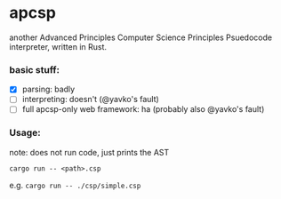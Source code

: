 # apcsp

another Advanced Principles Computer Science Principles Psuedocode interpreter, written in Rust.

### basic stuff:

- [x] parsing: badly
- [ ] interpreting: doesn't (@yavko's fault)
- [ ] full apcsp-only web framework: ha (probably also @yavko's fault)

### Usage:

note: does not run code, just prints the AST

`cargo run -- <path>.csp`

e.g. `cargo run -- ./csp/simple.csp`

